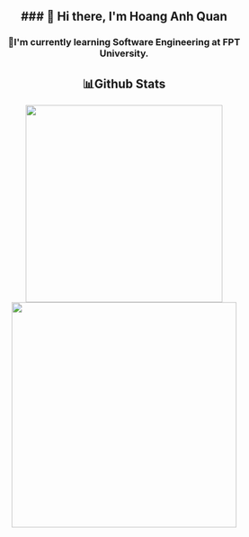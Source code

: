 <h2 align="center"> ### 👋 Hi there, I'm Hoang Anh Quan</h2>
<h3 align="center">🚀I'm currently learning Software Engineering at FPT University.</h3>

<h2 align="center">📊Github Stats</h2>
<div align="center">
  <a href="#">
    <img width="350" src="https://github-readme-stats.vercel.app/api/top-langs/?username=quanhoang3012&layout=donut&theme=dracula">
</a>
  <a href="#">
    <img align="center" width="400" src="https://github-readme-stats.vercel.app/api?username=quanhoang3012&show_icons=true&theme=dracula">
</a>
</div>

